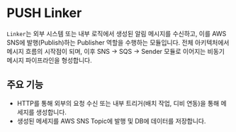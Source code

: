 # PUSH Linker

`Linker`는 외부 시스템 또는 내부 로직에서 생성된 알림 메시지를 수신하고, 이를 AWS SNS에 발행(Publish)하는 Publisher 역할을 수행하는 모듈입니다.
전체 아키텍처에서 메시지 흐름의 시작점이 되며, 이후 SNS → SQS → Sender 모듈로 이어지는 비동기 메시지 파이프라인을 형성합니다.

## 주요 기능

- HTTP를 통해 외부의 요청 수신 또는 내부 트리거(배치 작업, 디비 연동)을 통해 메세지를 생성합니다.
- 생성된 메세지를 AWS SNS Topic에 발행 및 DB에 데이터를 저장합니다.
